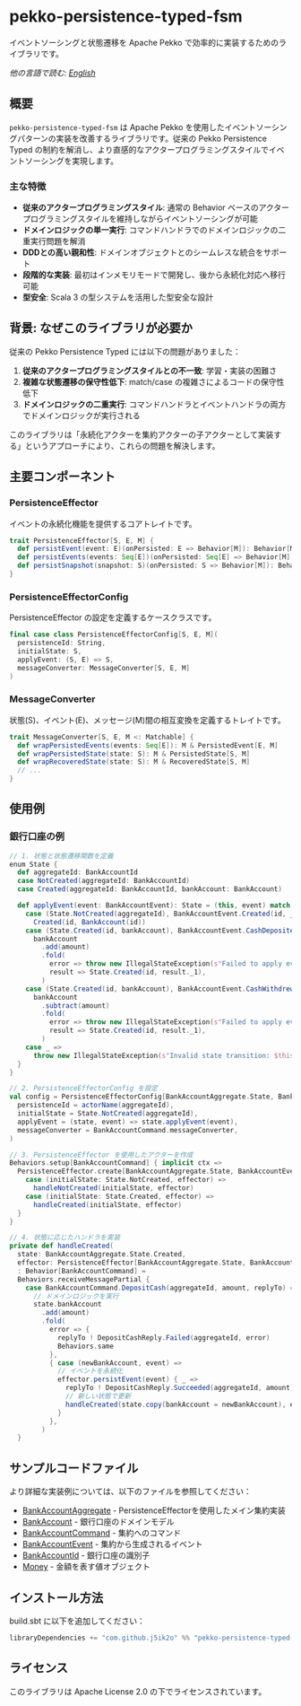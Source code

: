# pekko-persistence-typed-fsm

イベントソーシングと状態遷移を Apache Pekko で効率的に実装するためのライブラリです。

*他の言語で読む: [English](README.md)*

## 概要

`pekko-persistence-typed-fsm` は Apache Pekko を使用したイベントソーシングパターンの実装を改善するライブラリです。従来の Pekko Persistence Typed の制約を解消し、より直感的なアクタープログラミングスタイルでイベントソーシングを実現します。

### 主な特徴

- **従来のアクタープログラミングスタイル**: 通常の Behavior ベースのアクタープログラミングスタイルを維持しながらイベントソーシングが可能
- **ドメインロジックの単一実行**: コマンドハンドラでのドメインロジックの二重実行問題を解消
- **DDDとの高い親和性**: ドメインオブジェクトとのシームレスな統合をサポート
- **段階的な実装**: 最初はインメモリモードで開発し、後から永続化対応へ移行可能
- **型安全**: Scala 3 の型システムを活用した型安全な設計

## 背景: なぜこのライブラリが必要か

従来の Pekko Persistence Typed には以下の問題がありました：

1. **従来のアクタープログラミングスタイルとの不一致**: 学習・実装の困難さ
2. **複雑な状態遷移の保守性低下**: match/case の複雑さによるコードの保守性低下
3. **ドメインロジックの二重実行**: コマンドハンドラとイベントハンドラの両方でドメインロジックが実行される

このライブラリは「永続化アクターを集約アクターの子アクターとして実装する」というアプローチにより、これらの問題を解決します。

## 主要コンポーネント

### PersistenceEffector

イベントの永続化機能を提供するコアトレイトです。

```scala
trait PersistenceEffector[S, E, M] {
  def persistEvent(event: E)(onPersisted: E => Behavior[M]): Behavior[M]
  def persistEvents(events: Seq[E])(onPersisted: Seq[E] => Behavior[M]): Behavior[M]
  def persistSnapshot(snapshot: S)(onPersisted: S => Behavior[M]): Behavior[M]
}
```

### PersistenceEffectorConfig

PersistenceEffector の設定を定義するケースクラスです。

```scala
final case class PersistenceEffectorConfig[S, E, M](
  persistenceId: String,
  initialState: S,
  applyEvent: (S, E) => S,
  messageConverter: MessageConverter[S, E, M]
)
```

### MessageConverter

状態(S)、イベント(E)、メッセージ(M)間の相互変換を定義するトレイトです。

```scala
trait MessageConverter[S, E, M <: Matchable] {
  def wrapPersistedEvents(events: Seq[E]): M & PersistedEvent[E, M]
  def wrapPersistedState(state: S): M & PersistedState[S, M]
  def wrapRecoveredState(state: S): M & RecoveredState[S, M]
  // ...
}
```

## 使用例

### 銀行口座の例

```scala
// 1. 状態と状態遷移関数を定義
enum State {
  def aggregateId: BankAccountId
  case NotCreated(aggregateId: BankAccountId)
  case Created(aggregateId: BankAccountId, bankAccount: BankAccount)

  def applyEvent(event: BankAccountEvent): State = (this, event) match {
    case (State.NotCreated(aggregateId), BankAccountEvent.Created(id, _)) =>
      Created(id, BankAccount(id))
    case (State.Created(id, bankAccount), BankAccountEvent.CashDeposited(_, amount, _)) =>
      bankAccount
        .add(amount)
        .fold(
          error => throw new IllegalStateException(s"Failed to apply event: $error"),
          result => State.Created(id, result._1),
        )
    case (State.Created(id, bankAccount), BankAccountEvent.CashWithdrew(_, amount, _)) =>
      bankAccount
        .subtract(amount)
        .fold(
          error => throw new IllegalStateException(s"Failed to apply event: $error"),
          result => State.Created(id, result._1),
        )
    case _ =>
      throw new IllegalStateException(s"Invalid state transition: $this -> $event")
  }
}

// 2. PersistenceEffectorConfig を設定
val config = PersistenceEffectorConfig[BankAccountAggregate.State, BankAccountEvent, BankAccountCommand](
  persistenceId = actorName(aggregateId),
  initialState = State.NotCreated(aggregateId),
  applyEvent = (state, event) => state.applyEvent(event),
  messageConverter = BankAccountCommand.messageConverter,
)

// 3. PersistenceEffector を使用したアクターを作成
Behaviors.setup[BankAccountCommand] { implicit ctx =>
  PersistenceEffector.create[BankAccountAggregate.State, BankAccountEvent, BankAccountCommand](config) {
    case (initialState: State.NotCreated, effector) =>
      handleNotCreated(initialState, effector)
    case (initialState: State.Created, effector) =>
      handleCreated(initialState, effector)
  }
}

// 4. 状態に応じたハンドラを実装
private def handleCreated(
  state: BankAccountAggregate.State.Created,
  effector: PersistenceEffector[BankAccountAggregate.State, BankAccountEvent, BankAccountCommand])
  : Behavior[BankAccountCommand] =
  Behaviors.receiveMessagePartial {
    case BankAccountCommand.DepositCash(aggregateId, amount, replyTo) =>
      // ドメインロジックを実行
      state.bankAccount
        .add(amount)
        .fold(
          error => {
            replyTo ! DepositCashReply.Failed(aggregateId, error)
            Behaviors.same
          },
          { case (newBankAccount, event) =>
            // イベントを永続化
            effector.persistEvent(event) { _ =>
              replyTo ! DepositCashReply.Succeeded(aggregateId, amount)
              // 新しい状態で更新
              handleCreated(state.copy(bankAccount = newBankAccount), effector)
            }
          },
        )
  }
```

## サンプルコードファイル

より詳細な実装例については、以下のファイルを参照してください：

- [BankAccountAggregate](src/test/scala/example/BankAccountAggregate.scala) - PersistenceEffectorを使用したメイン集約実装
- [BankAccount](src/test/scala/example/BankAccount.scala) - 銀行口座のドメインモデル
- [BankAccountCommand](src/test/scala/example/BankAccountCommand.scala) - 集約へのコマンド
- [BankAccountEvent](src/test/scala/example/BankAccountEvent.scala) - 集約から生成されるイベント
- [BankAccountId](src/test/scala/example/BankAccountId.scala) - 銀行口座の識別子
- [Money](src/test/scala/example/Money.scala) - 金額を表す値オブジェクト

## インストール方法

build.sbt に以下を追加してください：

```scala
libraryDependencies += "com.github.j5ik2o" %% "pekko-persistence-typed-fsm" % "0.1.0-SNAPSHOT"
```

## ライセンス

このライブラリは Apache License 2.0 の下でライセンスされています。
